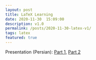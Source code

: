 ```yaml
---
layout: post
title: LaTeX Learning
date: 2020-11-30  15:09:00
description: v1.0
permalink: /posts/2020-11-30-latex-v1/
tags: latex
featured: true
---
```

Presentation (Persian):
[Part 1](https://www.youtube.com/watch?v=OJl6foKNRdk&ab_channel=SoroushOmidvartehrani), 
[Part 2](https://www.youtube.com/watch?v=bwk_jAeh-A8&ab_channel=SoroushOmidvartehrani)

